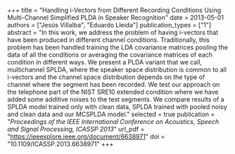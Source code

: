 +++
title = "Handling i-Vectors from Different Recording Conditions Using Multi-Channel Simplified PLDA in Speaker Recognition"
date = 2013-05-01
authors = ["Jesús Villalba", "Eduardo Lleida"]
publication_types = ["1"]
abstract = "In this work, we address the problem of having i-vectors that have been produced in different channel conditions. Traditionally, this problem has been handled training the LDA covariance matrices pooling the data of all the conditions or averaging the covariance matrices of each condition in different ways. We present a PLDA variant that we call, multichannel SPLDA, where the speaker space distribution is common to all i-vectors and the channel space distribution depends on the type of channel where the segment has been recorded. We test our approach on the telephone part of the NIST SRE10 extended condition where we have added some additive noises to the test segments. We compare results of a SPLDA model trained only with clean data, SPLDA trained with pooled noisy and clean data and our MCSPLDA model."
selected = true
publication = "*Proceedings of the IEEE International Conference on Acoustics, Speech and Signal Processing, ICASSP 2013*"
url_pdf = "https://ieeexplore.ieee.org/document/6638971"
doi = "10.1109/ICASSP.2013.6638971"
+++

